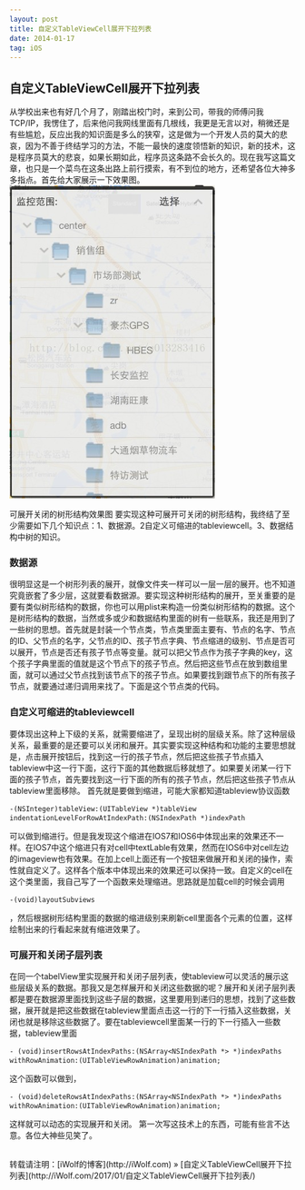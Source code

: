 ```yaml
---
layout: post
title: 自定义TableViewCell展开下拉列表
date: 2014-01-17
tag: iOS
---
```


## 自定义TableViewCell展开下拉列表

从学校出来也有好几个月了，刚踏出校门时，来到公司，带我的师傅问我TCP/IP，我愣住了，后来他问我网线里面有几根线，我更是无言以对，稍微还是有些尴尬，反应出我的知识面是多么的狭窄，这是做为一个开发人员的莫大的悲哀，因为不善于终结学习的方法，不能一最快的速度领悟新的知识，新的技术，这是程序员莫大的悲哀，如果长期如此，程序员这条路不会长久的。现在我写这篇文章，也只是一个菜鸟在这条出路上前行摸索，有不到位的地方，还希望各位大神多多指点。首先给大家展示一下效果图。
![](/images/posts/TableViewCell/20131227193523187.png)

可展开关闭的树形结构效果图
要实现这种可展开可关闭的树形结构，我终结了至少需要如下几个知识点：1、数据源。2自定义可缩进的tableviewcell。3、数据结构中树的知识。
### 数据源
很明显这是一个树形列表的展开，就像文件夹一样可以一层一层的展开。也不知道究竟嵌套了多少层，这就要看数据源。要实现这种树形结构的展开，至关重要的是要有类似树形结构的数据，你也可以用plist来构造一份类似树形结构的数据。这个是树形结构的数据，当然或多或少和数据结构里面的树有一些联系，我还是用到了一些树的思想。首先就是封装一个节点类，节点类里面主要有、节点的名字、节点的ID、父节点的名字，父节点的ID、孩子节点字典、节点缩进的级别、节点是否可以展开，节点是否还有孩子节点等变量。就可以把父节点作为孩子字典的key，这个孩子字典里面的值就是这个节点下的孩子节点。然后把这些节点在放到数组里面，就可以通过父节点找到该节点下的孩子节点。如果要找到跟节点下的所有孩子节点，就要通过递归调用来找了。下面是这个节点类的代码。

### 自定义可缩进的tableviewcell

要体现出这种上下级的关系，就需要缩进了，呈现出树的层级关系。除了这种层级关系，最重要的是还要可以关闭和展开。其实要实现这种结构和功能的主要思想就是，点击展开按钮后，找到这一行的孩子节点，然后把这些孩子节点插入tableview中这一行下面，这行下面的其他数据后移就想了。如果要关闭某一行下面的孩子节点，首先要找到这一行下面的所有的孩子节点，然后把这些孩子节点从tableview里面移除。
首先就是要做到缩进，可能大家都知道tableview协议函数
```
-(NSInteger)tableView:(UITableView *)tableView indentationLevelForRowAtIndexPath:(NSIndexPath *)indexPath
```
可以做到缩进行。但是我发现这个缩进在IOS7和IOS6中体现出来的效果还不一样。在IOS7中这个缩进只有对cell中textLable有效果，然而在IOS6中对cell左边的imageview也有效果。在加上cell上面还有一个按钮来做展开和关闭的操作，索性就自定义了。这样各个版本中体现出来的效果还可以保持一致。自定义的cell在这个类里面，我自己写了一个函数来处理缩进。思路就是加载cell的时候会调用
```
-(void)layoutSubviews
```
，然后根据树形结构里面的数据的缩进级别来刷新cell里面各个元素的位置，这样绘制出来的行看起来就有缩进效果了。

### 可展开和关闭子层列表

在同一个tabelView里实现展开和关闭子层列表，使tableview可以灵活的展示这些层级关系的数据。那我又是怎样展开和关闭这些数据的呢？展开和关闭子层列表都是要在数据源里面找到这些子层的数据，这里要用到递归的思想，找到了这些数据，展开就是把这些数据在tableview里面点击这一行的下一行插入这些数据，关闭也就是移除这些数据了。要在tableviewcell里面某一行的下一行插入一些数据，tableview里面 
```
- (void)insertRowsAtIndexPaths:(NSArray<NSIndexPath *> *)indexPaths withRowAnimation:(UITableViewRowAnimation)animation;
```
这个函数可以做到，
```
- (void)deleteRowsAtIndexPaths:(NSArray<NSIndexPath *> *)indexPaths withRowAnimation:(UITableViewRowAnimation)animation;
```
这样就可以动态的实现展开和关闭。
第一次写这技术上的东西，可能有些言不达意。各位大神些见笑了。


<br>
转载请注明：[iWolf的博客](http://iWolf.com) » [自定义TableViewCell展开下拉列表](http://iWolf.com/2017/01/自定义TableViewCell展开下拉列表/)  


